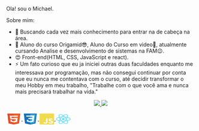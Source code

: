 Ola! sou o Michael.

Sobre mim:

- 🔭 Buscando cada vez mais conhecimento para entrar na de cabeça na área.
- 🌱 Aluno do curso Origamid😎, Aluno do Curso em video🥰, atualmente cursando Analise e desenvolvimento de sistemas na FAM😉.
- 😍 Front-end(HTML, CSS, JavaScript e react).
- ⚡ Um fato curioso que eu ja iniciei outras duas faculdades enquanto me interessava por programação, mas não consegui continuar por conta que eu nunca me contentava com o curso, até decidir transformar o meu Hobby em meu trabalho, "Trabalhe com o que você ama e nunca mais precisará trabalhar na vida."

<div align="center" display="flex">
  <a href="https://github.com/MicReisDev">
  <img height="180em" src="https://github-readme-stats.vercel.app/api?username=micreisdev&show_icons=true&theme=cobalt&include_all_commits=true&count_private=true"/>
  <img height="180em" src="https://github-readme-stats.vercel.app/api/top-langs/?username=micreisdev&layout=compact&langs_count=7&theme=cobalt"/>
</div>

<div style="display: inline_block"><br>
   <img align="center" alt="Michael-HTML" height="30" width="40" src="https://raw.githubusercontent.com/devicons/devicon/master/icons/html5/html5-original.svg">
   <img align="center" alt="Michael-CSS" height="30" width="40" src="https://raw.githubusercontent.com/devicons/devicon/master/icons/css3/css3-original.svg">
   <img align="center" alt="Michael-Js" height="30" width="40" src="https://raw.githubusercontent.com/devicons/devicon/master/icons/javascript/javascript-plain.svg">
   <img align="center" alt="Michael-React" height="30" width="40" src="https://raw.githubusercontent.com/devicons/devicon/master/icons/react/react-original.svg">     
  
</div>
